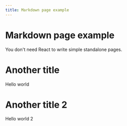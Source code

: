 ```yaml
---
title: Markdown page example
---
```


# Markdown page example

You don't need React to write simple standalone pages.

# Another title

Hello world

# Another title 2

Hello world 2
